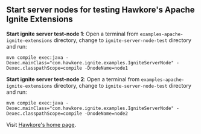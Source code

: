 ## Start server nodes for testing Hawkore's Apache Ignite Extensions

**Start ignite server test-node 1**: Open a terminal from `examples-apache-ignite-extensions` directory, change to `ignite-server-node-test` directory and run:

```
mvn compile exec:java -Dexec.mainClass="com.hawkore.ignite.examples.IgniteServerNode" -Dexec.classpathScope=compile -DnodeName=node1
```

**Start ignite server test-node 2**: Open a terminal from `examples-apache-ignite-extensions` directory, change to `ignite-server-node-test` directory and run:

```
mvn compile exec:java -Dexec.mainClass="com.hawkore.ignite.examples.IgniteServerNode" -Dexec.classpathScope=compile -DnodeName=node2
```


Visit [Hawkore's home page](https://www.hawkore.com).